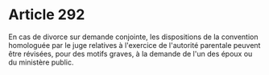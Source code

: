 # Article 292

En cas de divorce sur demande conjointe, les dispositions de la convention homologuée par le juge relatives à l'exercice de l'autorité parentale peuvent être révisées, pour des motifs graves, à la demande de l'un des époux ou du ministère public.
